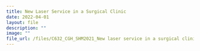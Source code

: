 ```yaml
---
title: New Laser Service in a Surgical Clinic
date: 2022-04-01
layout: file
description: ""
image: ""
file_url: /files/C632_​CGH_SHM2021_​New laser service in a surgical clinic.pdf
---
```

